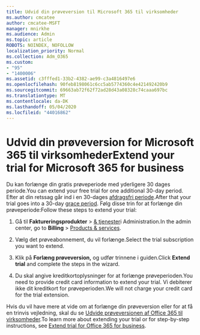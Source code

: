 ```yaml
---
title: Udvid din prøveversion til Microsoft 365 til virksomheder
ms.author: cmcatee
author: cmcatee-MSFT
manager: mnirkhe
ms.audience: Admin
ms.topic: article
ROBOTS: NOINDEX, NOFOLLOW
localization_priority: Normal
ms.collection: Adm_O365
ms.custom:
- "95"
- "1400006"
ms.assetid: c3fffed1-33b2-4382-ae99-c3a4816497e6
ms.openlocfilehash: 90feb8198061c6cc5ab5774360c4e421492420b9
ms.sourcegitcommit: 69663ab72f62f72ad28d43a08328c74caaa697bc
ms.translationtype: MT
ms.contentlocale: da-DK
ms.lasthandoff: 05/04/2020
ms.locfileid: "44016862"
---
```

# <a name="extend-your-trial-for-microsoft-365-for-business"></a><span data-ttu-id="ad180-102">Udvid din prøveversion for Microsoft 365 til virksomheder</span><span class="sxs-lookup"><span data-stu-id="ad180-102">Extend your trial for Microsoft 365 for business</span></span>

<span data-ttu-id="ad180-103">Du kan forlænge din gratis prøveperiode med yderligere 30 dages periode.</span><span class="sxs-lookup"><span data-stu-id="ad180-103">You can extend your free trial for one additional 30-day period.</span></span> <span data-ttu-id="ad180-104">Efter at din retssag går ind i en 30-dages [afdragsfri periode](https://docs.microsoft.com/alchemyinsights/grace-period-for-microsoft-365-free-trial).</span><span class="sxs-lookup"><span data-stu-id="ad180-104">After that your trial goes into a 30-day [grace period](https://docs.microsoft.com/alchemyinsights/grace-period-for-microsoft-365-free-trial).</span></span> <span data-ttu-id="ad180-105">Følg disse trin for at forlænge din prøveperiode:</span><span class="sxs-lookup"><span data-stu-id="ad180-105">Follow these steps to extend your trial:</span></span>
  
1. <span data-ttu-id="ad180-106">Gå til **Faktureringsprodukter** \> [& tjenester](https://portal.office.com/adminportal/home#/subscriptions)i Administration.</span><span class="sxs-lookup"><span data-stu-id="ad180-106">In the admin center, go to **Billing** \> [Products & services](https://portal.office.com/adminportal/home#/subscriptions).</span></span>

2. <span data-ttu-id="ad180-107">Vælg det prøveabonnement, du vil forlænge.</span><span class="sxs-lookup"><span data-stu-id="ad180-107">Select the trial subscription you want to extend.</span></span>

3. <span data-ttu-id="ad180-108">Klik på **Forlæng prøveversion,** og udfør trinnene i guiden.</span><span class="sxs-lookup"><span data-stu-id="ad180-108">Click **Extend trial** and complete the steps in the wizard.</span></span>

4. <span data-ttu-id="ad180-109">Du skal angive kreditkortoplysninger for at forlænge prøveperioden.</span><span class="sxs-lookup"><span data-stu-id="ad180-109">You need to provide credit card information to extend your trial.</span></span> <span data-ttu-id="ad180-110">Vi debiterer ikke dit kreditkort for prøveperioden.</span><span class="sxs-lookup"><span data-stu-id="ad180-110">We will not charge your credit card for the trial extension.</span></span>

<span data-ttu-id="ad180-111">Hvis du vil have mere at vide om at forlænge din prøveversion eller for at få en trinvis vejledning, skal du se [Udvide prøveversionen af Office 365 til virksomheder](https://docs.microsoft.com/microsoft-365/commerce/extend-your-trial).</span><span class="sxs-lookup"><span data-stu-id="ad180-111">To learn more about extending your trial or for step-by-step instructions, see [Extend trial for Office 365 for business](https://docs.microsoft.com/microsoft-365/commerce/extend-your-trial).</span></span>
